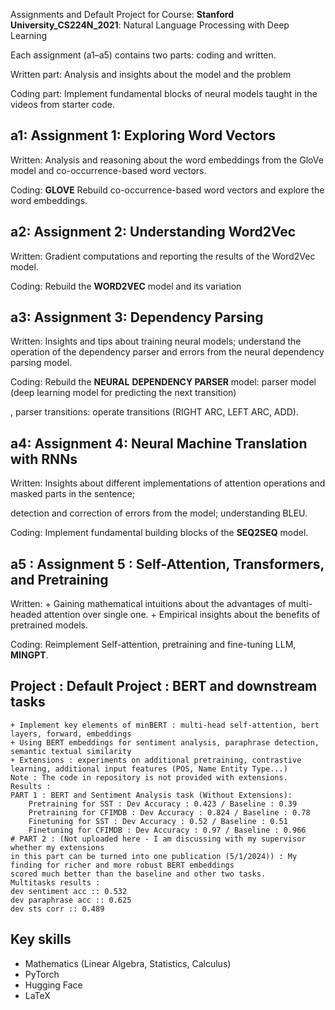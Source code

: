Assignments and Default Project for Course: **Stanford University_CS224N_2021**: Natural Language Processing with Deep Learning

Each assignment (a1–a5) contains two parts: coding and written.

Written part: Analysis and insights about the model and the problem

Coding part: Implement fundamental blocks of neural models taught in the videos from starter code.

## a1: Assignment 1: Exploring Word Vectors

Written: Analysis and reasoning about the word embeddings from the GloVe model and co-occurrence-based word vectors.

Coding:  **GLOVE** Rebuild co-occurrence-based word vectors and explore the word embeddings.

## a2: Assignment 2: Understanding Word2Vec

Written: Gradient computations and reporting the results of the Word2Vec model.

Coding: Rebuild the **WORD2VEC** model and its variation

## a3: Assignment 3: Dependency Parsing

Written: Insights and tips about training neural models; understand the operation of the dependency parser and errors from the neural dependency parsing model.

Coding: Rebuild the **NEURAL** **DEPENDENCY PARSER** model: parser model (deep learning model for predicting the next transition)

, parser transitions: operate transitions (RIGHT ARC, LEFT ARC, ADD).
## a4: Assignment 4: Neural Machine Translation with RNNs

Written: Insights about different implementations of attention operations and masked parts in the sentence; 

detection and correction of errors from the model; understanding BLEU.

Coding: Implement fundamental building blocks of the **SEQ2SEQ** model.
## a5 : Assignment 5 : Self-Attention, Transformers, and Pretraining
Written: + Gaining mathematical intuitions about the advantages of multi-headed attention over single one. 
         + Empirical insights about the benefits of pretrained models.

Coding: Reimplement Self-attention, pretraining and fine-tuning LLM, **MINGPT**.

## Project : Default Project : BERT and downstream tasks
    + Implement key elements of minBERT : multi-head self-attention, bert layers, forward, embeddings
    + Using BERT embeddings for sentiment analysis, paraphrase detection, semantic textual similarity
    + Extensions : experiments on additional pretraining, contrastive learning, additional input features (POS, Name Entity Type...)
    Note : The code in repository is not provided with extensions.
    Results :
    PART 1 : BERT and Sentiment Analysis task (Without Extensions): 
        Pretraining for SST : Dev Accuracy : 0.423 / Baseline : 0.39
        Pretraining for CFIMDB : Dev Accuracy : 0.824 / Baseline : 0.78
        Finetuning for SST : Dev Accuracy : 0.52 / Baseline : 0.51
        Finetuning for CFIMDB : Dev Accuracy : 0.97 / Baseline : 0.966
    # PART 2 : (Not uploaded here - I am discussing with my supervisor whether my extensions 
    in this part can be turned into one publication (5/1/2024)) : My finding for richer and more robust BERT embeddings
    scored much better than the baseline and other two tasks.
    Multitasks results :
    dev sentiment acc :: 0.532
    dev paraphrase acc :: 0.625
    dev sts corr :: 0.489

## Key skills
+ Mathematics (Linear Algebra, Statistics, Calculus)
+ PyTorch
+ Hugging Face
+ LaTeX

